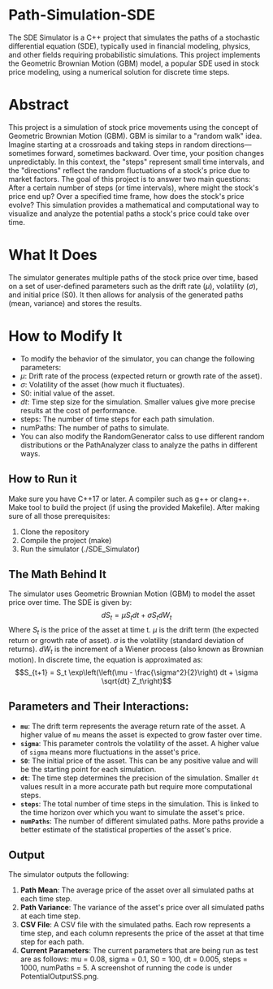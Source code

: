 # Path-Simulation-SDE
The SDE Simulator is a C++ project that simulates the paths of a stochastic differential equation (SDE), typically used in financial modeling, physics, and other fields requiring probabilistic simulations. This project implements the Geometric Brownian Motion (GBM) model, a popular SDE used in stock price modeling, using a numerical solution for discrete time steps.

# Abstract 
This project is a simulation of stock price movements using the concept of Geometric Brownian Motion (GBM). GBM is similar to a "random walk" idea. Imagine starting at a crossroads and taking steps in random directions—sometimes forward, sometimes backward. Over time, your position changes unpredictably. In this context, the "steps" represent small time intervals, and the "directions" reflect the random fluctuations of a stock's price due to market factors. The goal of this project is to answer two main questions: After a certain number of steps (or time intervals), where might the stock's price end up? Over a specified time frame, how does the stock's price evolve? This simulation provides a mathematical and computational way to visualize and analyze the potential paths a stock's price could take over time.

# What It Does
The simulator generates multiple paths of the stock price over time, based on a set of user-defined parameters such as the drift rate ($\mu$), volatility ($\sigma$), and initial price (S0). It then allows for analysis of the generated paths (mean, variance) and stores the results.
# How to Modify It
- To modify the behavior of the simulator, you can change the following parameters:
- $\mu$: Drift rate of the process (expected return or growth rate of the asset).
- $\sigma$: Volatility of the asset (how much it fluctuates). 
- S0: initial value of the asset.
- $dt$: Time step size for the simulation. Smaller values give more precise results at the cost of performance. 
- steps: The number of time steps for each path simulation. 
- numPaths: The number of paths to simulate. 
- You can also modify the RandomGenerator calss to use different random distributions or the PathAnalyzer class to analyze the paths in different ways. 

## How to Run it
Make sure you have C++17 or later. A compiler such as g++ or clang++. Make tool to build the project (if using the provided Makefile). After making sure of all those prerequisites:
1. Clone the repository 
2. Compile the project (make) 
3. Run the simulator (./SDE_Simulator) 

## The Math Behind It 
The simulator uses Geometric Brownian Motion (GBM) to model the asset price over time. The SDE is given by: $$dS_t = \mu S_t dt + \sigma S_t dW_t$$  Where $S_t$ is the price of the asset at time t. $\mu$ is the drift term (the expected return or growth rate of asset). $\sigma$ is the volatility (standard deviation of returns). $dW_t$ is the increment of a Wiener process (also known as Brownian motion). In discrete time, the equation is approximated as: $$S_{t+1} = S_t \exp\left(\left(\mu - \frac{\sigma^2}{2}\right) dt + \sigma \sqrt{dt} Z_t\right)$$




## Parameters and Their Interactions:

- **`mu`**: The drift term represents the average return rate of the asset. A higher value of `mu` means the asset is expected to grow faster over time.
- **`sigma`**: This parameter controls the volatility of the asset. A higher value of `sigma` means more fluctuations in the asset's price.
- **`S0`**: The initial price of the asset. This can be any positive value and will be the starting point for each simulation.
- **`dt`**: The time step determines the precision of the simulation. Smaller `dt` values result in a more accurate path but require more computational steps.
- **`steps`**: The total number of time steps in the simulation. This is linked to the time horizon over which you want to simulate the asset's price.
- **`numPaths`**: The number of different simulated paths. More paths provide a better estimate of the statistical properties of the asset's price.

## Output

The simulator outputs the following:
1. **Path Mean**: The average price of the asset over all simulated paths at each time step.
2. **Path Variance**: The variance of the asset's price over all simulated paths at each time step.
3. **CSV File**: A CSV file with the simulated paths. Each row represents a time step, and each column represents the price of the asset at that time step for each path.
4. **Current Parameters**: The current parameters that are being run as test are as follows: mu = 0.08, sigma = 0.1, S0 = 100, dt = 0.005, steps = 1000, numPaths = 5. A screenshot of running the code is under PotentialOutputSS.png. 
 
